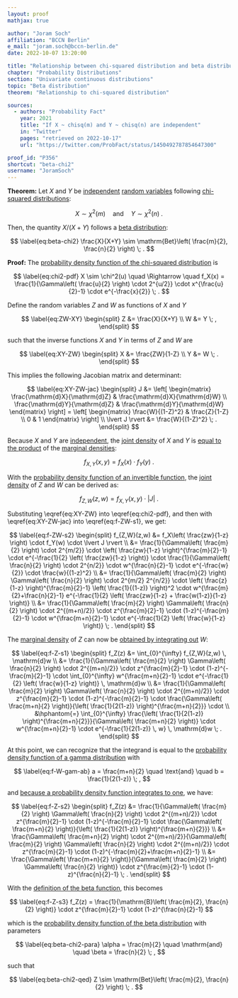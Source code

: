 ```yaml
---
layout: proof
mathjax: true

author: "Joram Soch"
affiliation: "BCCN Berlin"
e_mail: "joram.soch@bccn-berlin.de"
date: 2022-10-07 13:20:00

title: "Relationship between chi-squared distribution and beta distribution"
chapter: "Probability Distributions"
section: "Univariate continuous distributions"
topic: "Beta distribution"
theorem: "Relationship to chi-squared distribution"

sources:
  - authors: "Probability Fact"
    year: 2021
    title: "If X ~ chisq(m) and Y ~ chisq(n) are independent"
    in: "Twitter"
    pages: "retrieved on 2022-10-17"
    url: "https://twitter.com/ProbFact/status/1450492787854647300"

proof_id: "P356"
shortcut: "beta-chi2"
username: "JoramSoch"
---
```



**Theorem:** Let $X$ and $Y$ be [independent](/D/ind) [random variables](/D/rvar) following [chi-squared distributions](/D/chi2):

$$ \label{eq:chi2}
X \sim \chi^2(m) \quad \text{and} \quad Y \sim \chi^2(n) \; .
$$

Then, the quantity $X/(X+Y)$ follows a [beta distribution](/D/beta):

$$ \label{eq:beta-chi2}
\frac{X}{X+Y} \sim \mathrm{Bet}\left( \frac{m}{2}, \frac{n}{2} \right) \; .
$$


**Proof:** The [probability density function of the chi-squared distribution](/P/chi2-pdf) is

$$ \label{eq:chi2-pdf}
X \sim \chi^2(u) \quad \Rightarrow \quad f_X(x) = \frac{1}{\Gamma\left( \frac{u}{2} \right) \cdot 2^{u/2}} \cdot x^{\frac{u}{2}-1} \cdot e^{-\frac{x}{2}} \; .
$$

Define the random variables $Z$ and $W$ as functions of $X$ and $Y$

$$ \label{eq:ZW-XY}
\begin{split}
Z &= \frac{X}{X+Y} \\
W &= Y \; ,
\end{split}
$$

such that the inverse functions $X$ and $Y$ in terms of $Z$ and $W$ are

$$ \label{eq:XY-ZW}
\begin{split}
X &= \frac{ZW}{1-Z} \\
Y &= W \; .
\end{split}
$$

This implies the following Jacobian matrix and determinant:

$$ \label{eq:XY-ZW-jac}
\begin{split}
J &= \left[ \begin{matrix}
\frac{\mathrm{d}X}{\mathrm{d}Z} & \frac{\mathrm{d}X}{\mathrm{d}W} \\
\frac{\mathrm{d}Y}{\mathrm{d}Z} & \frac{\mathrm{d}Y}{\mathrm{d}W}
\end{matrix} \right]
= \left[ \begin{matrix}
\frac{W}{(1-Z)^2} & \frac{Z}{1-Z} \\
0 & 1
\end{matrix} \right] \\
\lvert J \rvert  &= \frac{W}{(1-Z)^2} \; .
\end{split}
$$

Because $X$ and $Y$ are [independent](/D/ind), the [joint density](/D/dist-joint) of $X$ and $Y$ is [equal to the product](/P/prob-ind) of the [marginal densities](/D/dist-marg):

$$ \label{eq:f-XY}
f_{X,Y}(x,y) = f_X(x) \cdot f_Y(y) \; .
$$

With the [probability density function of an invertible function](/P/pdf-invfct), the [joint density](/D/dist-joint) of $Z$ and $W$ can be derived as:

$$ \label{eq:f-ZW-s1}
f_{Z,W}(z,w) = f_{X,Y}(x,y) \cdot \lvert J \rvert \; .
$$

Substituting \eqref{eq:XY-ZW} into \eqref{eq:chi2-pdf}, and then with \eqref{eq:XY-ZW-jac} into \eqref{eq:f-ZW-s1}, we get:

$$ \label{eq:f-ZW-s2}
\begin{split}
f_{Z,W}(z,w) &= f_X\left( \frac{zw}{1-z} \right) \cdot f_Y(w) \cdot \lvert J \rvert \\
&= \frac{1}{\Gamma\left( \frac{m}{2} \right) \cdot 2^{m/2}} \cdot \left( \frac{zw}{1-z} \right)^{\frac{m}{2}-1} \cdot e^{-\frac{1}{2} \left( \frac{zw}{1-z} \right)} \cdot \frac{1}{\Gamma\left( \frac{n}{2} \right) \cdot 2^{n/2}} \cdot w^{\frac{n}{2}-1} \cdot e^{-\frac{w}{2}} \cdot \frac{w}{(1-z)^2} \\
&= \frac{1}{\Gamma\left( \frac{m}{2} \right) \Gamma\left( \frac{n}{2} \right) \cdot 2^{m/2} 2^{n/2}} \cdot \left( \frac{z}{1-z} \right)^{\frac{m}{2}-1} \left( \frac{1}{(1-z)} \right)^2 \cdot w^{\frac{m}{2}+\frac{n}{2}-1} e^{-\frac{1}{2} \left( \frac{zw}{1-z} + \frac{w(1-z)}{1-z} \right)} \\
&= \frac{1}{\Gamma\left( \frac{m}{2} \right) \Gamma\left( \frac{n}{2} \right) \cdot 2^{(m+n)/2}} \cdot z^{\frac{m}{2}-1} \cdot (1-z)^{-\frac{m}{2}-1} \cdot w^{\frac{m+n}{2}-1} \cdot e^{-\frac{1}{2} \left( \frac{w}{1-z} \right)} \; .
\end{split}
$$

The [marginal density](/D/dist-marg) of $Z$ can now be [obtained by integrating out](/D/dist-marg) $W$:

$$ \label{eq:f-Z-s1}
\begin{split}
f_Z(z) &= \int_{0}^{\infty} f_{Z,W}(z,w) \, \mathrm{d}w \\
&= \frac{1}{\Gamma\left( \frac{m}{2} \right) \Gamma\left( \frac{n}{2} \right) \cdot 2^{(m+n)/2}} \cdot z^{\frac{m}{2}-1} \cdot (1-z)^{-\frac{m}{2}-1} \cdot \int_{0}^{\infty} w^{\frac{m+n}{2}-1} \cdot e^{-\frac{1}{2} \left( \frac{w}{1-z} \right)} \, \mathrm{d}w \\
&= \frac{1}{\Gamma\left( \frac{m}{2} \right) \Gamma\left( \frac{n}{2} \right) \cdot 2^{(m+n)/2}} \cdot z^{\frac{m}{2}-1} \cdot (1-z)^{-\frac{m}{2}-1} \cdot \frac{\Gamma\left( \frac{m+n}{2} \right)}{\left( \frac{1}{2(1-z)} \right)^{\frac{m+n}{2}}} \cdot \\
&\hphantom{=} \int_{0}^{\infty} \frac{\left( \frac{1}{2(1-z)} \right)^{\frac{m+n}{2}}}{\Gamma\left( \frac{m+n}{2} \right)} \cdot w^{\frac{m+n}{2}-1} \cdot e^{-\frac{1}{2(1-z)} \, w} \, \mathrm{d}w \; .
\end{split}
$$

At this point, we can recognize that the integrand is equal to the [probability density function of a gamma distribution](/P/gam-pdf) with

$$ \label{eq:f-W-gam-ab}
a = \frac{m+n}{2} \quad \text{and} \quad b = \frac{1}{2(1-z)} \; ,
$$

and [because a probability density function integrates to one](/D/pdf), we have:

$$ \label{eq:f-Z-s2}
\begin{split}
f_Z(z) &= \frac{1}{\Gamma\left( \frac{m}{2} \right) \Gamma\left( \frac{n}{2} \right) \cdot 2^{(m+n)/2}} \cdot z^{\frac{m}{2}-1} \cdot (1-z)^{-\frac{m}{2}-1} \cdot \frac{\Gamma\left( \frac{m+n}{2} \right)}{\left( \frac{1}{2(1-z)} \right)^{\frac{m+n}{2}}} \\
&= \frac{\Gamma\left( \frac{m+n}{2} \right) \cdot 2^{(m+n)/2}}{\Gamma\left( \frac{m}{2} \right) \Gamma\left( \frac{n}{2} \right) \cdot 2^{(m+n)/2}} \cdot z^{\frac{m}{2}-1} \cdot (1-z)^{-\frac{m}{2}+\frac{m+n}{2}-1} \\
&= \frac{\Gamma\left( \frac{m+n}{2} \right)}{\Gamma\left( \frac{m}{2} \right) \Gamma\left( \frac{n}{2} \right)} \cdot z^{\frac{m}{2}-1} \cdot (1-z)^{\frac{n}{2}-1} \; .
\end{split}
$$

With the [definition of the beta function](/P/beta-mean), this becomes

$$ \label{eq:f-Z-s3}
f_Z(z) = \frac{1}{\mathrm{B}\left( \frac{m}{2}, \frac{n}{2} \right)} \cdot z^{\frac{m}{2}-1} \cdot (1-z)^{\frac{n}{2}-1}
$$

which is the [probability density function of the beta distribution](/P/beta-pdf) with parameters

$$ \label{eq:beta-chi2-para}
\alpha = \frac{m}{2} \quad \mathrm{and} \quad \beta = \frac{n}{2} \; ,
$$

such that

$$ \label{eq:beta-chi2-qed}
Z \sim \mathrm{Bet}\left( \frac{m}{2}, \frac{n}{2} \right) \; .
$$